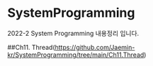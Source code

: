 # SystemProgramming
2022-2 System Programming 내용정리 입니다.

##Ch11. Thread(https://github.com/Jaemin-kr/SystemProgramming/tree/main/Ch11.Thread) 
